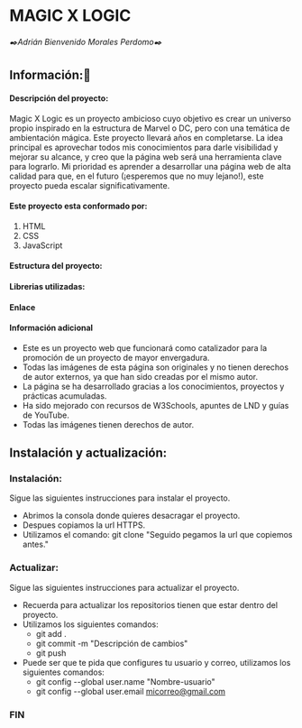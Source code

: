 # MAGIC X LOGIC

###### ✒️Adrián Bienvenido Morales Perdomo✒️

## Información:📖

#### Descripción del proyecto:

<p>
Magic X Logic es un proyecto ambicioso cuyo objetivo es crear un universo propio inspirado en la estructura de Marvel o DC, pero con una temática de ambientación mágica. Este proyecto llevará años en completarse. La idea principal es aprovechar todos mis conocimientos para darle visibilidad y mejorar su alcance, y creo que la página web será una herramienta clave para lograrlo. Mi prioridad es aprender a desarrollar una página web de alta calidad para que, en el futuro (¡esperemos que no muy lejano!), este proyecto pueda escalar significativamente.
</p>

#### Este proyecto esta conformado por:

1. HTML
2. CSS
3. JavaScript

#### Estructura del proyecto:

#### Librerias utilizadas:


#### Enlace 

#### Información adicional

- Este es un proyecto web que funcionará como catalizador para la promoción de un proyecto de mayor envergadura.
- Todas las imágenes de esta página son originales y no tienen derechos de autor externos, ya que han sido creadas por el mismo autor.
- La página se ha desarrollado gracias a los conocimientos, proyectos y prácticas acumuladas.
- Ha sido mejorado con recursos de W3Schools, apuntes de LND y guías de YouTube.
- Todas las imágenes tienen derechos de autor.

## Instalación y actualización:

### Instalación:
<p>Sigue las siguientes instrucciones para instalar el proyecto.</p>

- Abrimos la consola donde quieres desacragar el proyecto.
- Despues copiamos la url HTTPS.
- Utilizamos el comando: git clone "Seguido pegamos la url que copiemos antes."

### Actualizar:
<p>Sigue las siguientes instrucciones para actualizar el proyecto.</p>

- Recuerda para actualizar los repositorios tienen que estar dentro del proyecto.
- Utilizamos los siguientes comandos:
  - git add .
  - git commit -m "Descripción de cambios"
  - git push
- Puede ser que te pida que configures tu usuario y correo, utilizamos los siguientes comandos:
  - git config --global user.name "Nombre-usuario"
  - git config --global user.email micorreo@gmail.com


### FIN
